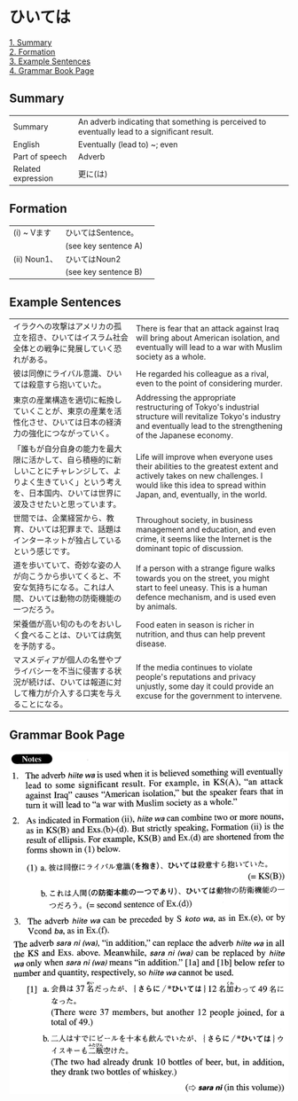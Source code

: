 # ひいては

[1. Summary](#summary)<br>
[2. Formation](#formation)<br>
[3. Example Sentences](#example-sentences)<br>
[4. Grammar Book Page](#grammar-book-page)<br>


## Summary

<table><tr>   <td>Summary</td>   <td>An adverb indicating that something is perceived to eventually lead to a signiﬁcant result.</td></tr><tr>   <td>English</td>   <td>Eventually (lead to) ~; even</td></tr><tr>   <td>Part of speech</td>   <td>Adverb</td></tr><tr>   <td>Related expression</td>   <td>更に(は)</td></tr></table>

## Formation

<table class="table"><tbody><tr class="tr head"><td class="td"><span class="numbers">(i)</span> <span class="bold">~ Vます</span></td><td class="td"><span class="concept">ひいては</span><span>Sentence。</span></td><td class="td"></td></tr><tr class="tr"><td class="td"></td><td class="td">(see key sentence A)</td><td class="td"></td></tr><tr class="tr head"><td class="td"><span class="numbers">(ii)</span> <span class="bold">Noun<span class="subscript">1</span>、</span></td><td class="td"><span class="concept">ひいては</span><span>Noun<span class="subscript">2</span></span></td><td class="td"></td></tr><tr class="tr"><td class="td"></td><td class="td">(see key sentence B)</td><td class="td"></td></tr></tbody></table>

## Example Sentences

<table><tr>   <td>イラクへの攻撃はアメリカの孤立を招き、ひいてはイスラム社会全体との戦争に発展していく恐れがある。</td>   <td>There is fear that an attack against Iraq will bring about American isolation, and eventually will lead to a war with Muslim society as a whole.</td></tr><tr>   <td>彼は同僚にライバル意識、ひいては殺意すら抱いていた。</td>   <td>He regarded his colleague as a rival, even to the point of considering murder.</td></tr><tr>   <td>東京の産業構造を適切に転換していくことが、東京の産業を活性化させ、ひいては日本の経済力の強化につながっていく。</td>   <td>Addressing the appropriate restructuring of Tokyo's industrial structure will revitalize Tokyo's industry and eventually lead to the strengthening of the Japanese economy.</td></tr><tr>   <td>「誰もが自分自身の能力を最大限に活かして、自ら積極的に新しいことにチャレンジして、よりよく生きていく」という考えを、日本国内、ひいては世界に波及させたいと思っています。</td>   <td>Life will improve when everyone uses their abilities to the greatest extent and actively takes on new challenges. I would like this idea to spread within Japan, and, eventually, in the world.</td></tr><tr>   <td>世間では、企業経営から、教育、ひいては犯罪まで、話題はインターネットが独占しているという感じです。</td>   <td>Throughout society, in business management and education, and even crime, it seems like the Internet is the dominant topic of discussion.</td></tr><tr>   <td>道を歩いていて、奇妙な姿の人が向こうから歩いてくると、不安な気持ちになる。これは人間、ひいては動物の防衛機能の一つだろう。</td>   <td>If a person with a strange ﬁgure walks towards you on the street, you might start to feel uneasy. This is a human defence mechanism, and is used even by animals.</td></tr><tr>   <td>栄養価が高い旬のものをおいしく食べることは、ひいては病気を予防する。</td>   <td>Food eaten in season is richer in nutrition, and thus can help prevent disease.</td></tr><tr>   <td>マスメディアが個人の名誉やプライバシーを不当に侵害する状況が続けば、ひいては報道に対して権力が介入する口実を与えることになる。</td>   <td>If the media continues to violate people's reputations and privacy unjustly, some day it could provide an excuse for the government to intervene.</td></tr></table>

## Grammar Book Page

![](../img/Advancedひいては.png)


